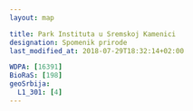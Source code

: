 ```yaml
---
layout: map

title: Park Instituta u Sremskoj Kamenici
designation: Spomenik prirode
last_modified_at: 2018-07-29T18:32:14+02:00

WDPA: [16391]
BioRaS: [198]
geoSrbija:
  L1_301: [4]
---
```

